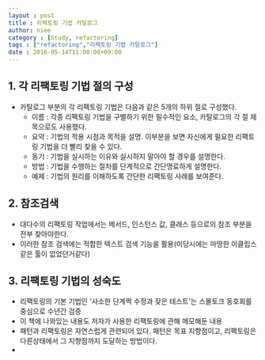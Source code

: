 ```yaml
---
layout : post
title : 리팩토링 기법 카탈로그
author: niee
category : [Study, refactoring]
tags : ["refactoring","리팩토링 기법 카탈로그"]
date : 2016-05-14T11:00:00+09:00
---
```


## 1. 각 리팩토링 기법 절의 구성
  - 카탈로그 부분의 각 리팩토링 기법은 다음과 같은 5개의 하위 절로 구성했다.
    - 이름 : 각종 리팩토링 기법을 구별하기 위한 필수적인 요소, 카탈로그의 각 절 제목으로도 사용했다.
    - 요약 : 기법의 적용 시점과 목적을 설명. 이부분을 보면 자신에게 필요한 리팩토링 기법을 더 빨리 찾을 수 있다.
    - 동기 : 기법을 실시하는 이유와 실시하지 말아야 할 경우를 설명한다.
    - 방법 : 기법을 수행하는 절차를 단계적으로 간단명료하게 설명한다.
    - 예제 : 기법의 원리를 이해하도록 간단한 리팩토링 사례를 보여준다.

## 2. 참조검색
  - 대다수의 리팩토링 작업에서는 메서드, 인스턴스 값, 클래스 등으로의 참조 부분을 전부 찾아야한다.
  - 이러한 참조 검색에는 적합한 텍스트 검색 기능을 활용(이당시에는 마땅한 이클립스 같은 툴이 없었던거같다)
  
## 3. 리팩토링 기법의 성숙도
  - 리팩토링의 기본 기법인 '사소한 단계쩍 수정과 잦은 테스트'는 스몰토크 동호회를 중심으로 수년간 검증
  - 이 책에 나와있는 내용도 저자가 사용한 리팩토링에 관해 메모해둔 내용
  - 패턴과 리팩토링은 자연스럽게 관련되어 있다. 패턴은 목표 지향점이고, 리팩토링은 다른상태에서 그 지향점까지 도달하는 방법이다.
  - 




